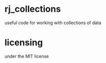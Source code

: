 rj_collections
==============

useful code for working with collections of data

licensing
=========

under the MIT license

